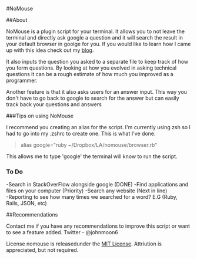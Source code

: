 #NoMouse

##About 

NoMouse is a plugin script for your terminal. It allows you to not leave the terminal and directly ask google a question and it will search the result in your default browser in goolge for you. If you would like to learn how I came up with this idea check out my [blog](http://jmoon90.github.io).

It also inputs the question you asked to a separate file to keep track of how you form questions. By looking at how you evolved in asking technical questions it can be a rough estimate of how much you improved as a programmer. 

Another feature is that it also asks users for an answer input. This way you don't have to go back to google to search for the answer but can easily track back your questions and answers

###Tips on using NoMouse

I recommend you creating an alias for the script. I'm currently using zsh so I had to go into my .zshrc to create one. This is what I've done.
>alias google="ruby ~/Dropbox/LA/nomouse/browser.rb"  

This allows me to type 'google' the terminal will know to run the script. 

### To Do

-Search in StackOverFlow alongside google (DONE) 
-Find applications and files on your computer (Priority) 
-Search any website (Next in line)   
-Reporting to see how many times we searched for a word? E.G (Ruby, Rails, JSON, etc)



##Recommendations

Contact me if you have any recommendations to improve this script or want to see a feature added.
Twitter - @johnmoon6

License
nomouse is releasedunder the [MIT License](). Attriution is appreciated, but not required.
